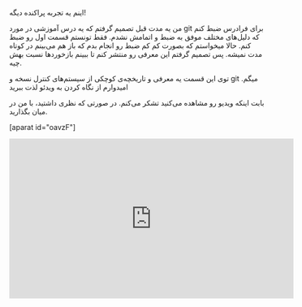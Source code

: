 اینم یه تجربه پراکنده دیگه!

من یه مدت قبل تصمیم گرفتم که یه درس آموزشی در مورد git برای فرادرس ضبط کنم که دلیل‌های مختلف موفق به ضبط و اتمامش نشدم. فقط تونستم قسمت اول رو ضبط کنم. حالا میخواستم که بصورت کم کم ضبط رو انجام بدم که باز هم می‌بینم در کوتاه مدت نمیشه. پس تصمیم گرفتم این معرفی رو منتشر کنم تا ببینم بازخوردها نسبت بهش چیه.

توی این قسمت یه معرفی و تاریخچه‌ی کوچکی از سیستم‌های کنترل نسخه و git میگم. امیدوارم از نگاه کردن به ویدئو لذت ببرید

بابت اینکه ویدیو رو مشاهده می‌کنید تشکر می‌کنم. در صورتی که نظری داشتید، با من در میان بگذارید.

[aparat id="oavzF"]

<iframe width="560" height="315" src="https://www.youtube.com/embed/-bFd8k7eGjE" frameborder="0" allowfullscreen></iframe>
